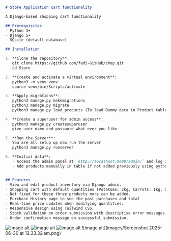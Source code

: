 ```markdown
# Store Application cart functionality

A Django-based shopping cart functionality

## Prerequisites
- Python 3+
- Django 5+
- SQLite (default database)

## Installation

1. **Clone the repository**:
   git clone https://github.com/fadi-GitHub/shop.git
   cd Store

2. **Create and activate a virtual environment**:
   python3 -m venv venv
   source venv/bin/Scripts/activate

3. **Apply migrations**:
   python3 manage.py makemigrations
   python3 manage.py migrate
   python3 manage.py load_products (To load Dummy data in Product table)

4. **Create a superuser for admin access**:
   python3 manage.py createsuperuser
   give user_name and password what ever you like

5. **Run the Server**:
   You are all setup up now run the server
   python3 manage.py runserver 

6. **Initial data**:
   - Access the admin panel at `http://localhost:8000/admin/` and log in using the crediantial set previously.
   - Add products manually in table if not added previously using python3 manage.py load_products


## Features
- View and edit product inventory via Django admin.
- Shopping cart with default quantities (Potatoes: 2kg, Carrots: 1kg, Onions: 1kg).
- Not fixed for these three products more can be added.
- Purchase History page to see the past purchases and total
- Real-time price updates when modifying quantities.
- Responsive design using Tailwind CSS.
- Stock validation on order submission with descriptive error messages.
- Order confirmation message on successful submission.


```
![image alt](https://github.com/fadi-GitHub/shop/blob/df184a8f516a4cb527e36025b80d171791f50abb/images/Screenshot%202025-06-30%20at%2012.32.00%E2%80%AFam.png)
![image alt](https://github.com/fadi-GitHub/shop/blob/87a61785139240eb35cb61bed838aa11f4ad2982/images/Screenshot%202025-06-30%20at%2012.32.40%E2%80%AFam.png)
![image alt](https://github.com/fadi-GitHub/shop/blob/8bfad8fb9ad56bbd5d1db0e83300d5ed157d786b/images/Screenshot%202025-06-30%20at%2012.33.06%E2%80%AFam.png)
![image alt](images/Screenshot 2025-06-30 at 12.33.32 am.png)
